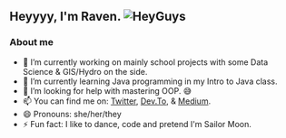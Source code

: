 <!--
**TheAmazinRaven/TheAmazinRaven** is a ✨ _special_ ✨ repository because its `README.md` (this file) appears on your GitHub profile.

Here are some ideas to get you started:

- 🔭 I’m currently working on ...
- 🌱 I’m currently learning ...
- 👯 I’m looking to collaborate on ...
- 🤔 I’m looking for help with ...
- 💬 Ask me about ...
- 📫 How to reach me: ...
- 😄 Pronouns: ...
- ⚡ Fun fact: ...
-->

## Heyyyy, I'm Raven. ![HeyGuys](https://i.ibb.co/tc1n1dg/hey-Guys-1.png)

### About me

- 🔭 I’m currently working on mainly school projects with some Data Science & GIS/Hydro on the side.
- 🌱 I’m currently learning Java programming in my Intro to Java class.
- 🤔 I’m looking for help with mastering OOP. :sweat_smile:
- 📫 You can find me on: [Twitter](https://twitter.com/ItsRaeDickerson), [Dev.To](https://dev.to/theamazinraven), & [Medium](https://medium.com/@TheAmazinRaven).
- 😄 Pronouns: she/her/they
- ⚡ Fun fact: I like to dance, code and pretend I'm Sailor Moon.
